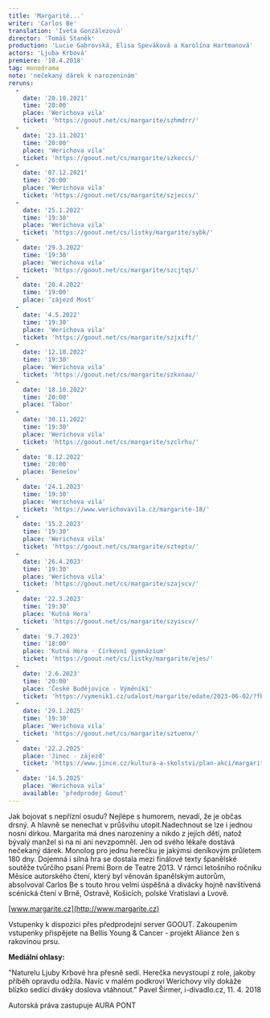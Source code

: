 ```yaml
---
title: 'Margaritě...'
writer: 'Carlos Be'
translation: 'Iveta Gonzálezová'
director: 'Tomáš Staněk'
production: 'Lucie Gabrovská, Elisa Speváková a Karolína Hartmanová'
actors: 'Ljuba Krbová'
premiere: '10.4.2018'
tag: monodrama
note: 'nečekaný dárek k narozeninám'
reruns:
  -
    date: '20.10.2021'
    time: '20:00'
    place: 'Werichova vila'
    ticket: 'https://goout.net/cs/margarite/szhmdrr/'
  -
    date: '23.11.2021'
    time: '20:00'
    place: 'Werichova vila'
    ticket: 'https://goout.net/cs/margarite/szkeccs/'
  -
    date: '07.12.2021'
    time: '20:00'
    place: 'Werichova vila'
    ticket: 'https://goout.net/cs/margarite/szjeccs/'
  -
    date: '25.1.2022'
    time: '19:30'
    place: 'Werichova vila'
    ticket: 'https://goout.net/cs/listky/margarite/sybk/'
  -  
    date: '29.3.2022'
    time: '19:30'
    place: 'Werichova vila'
    ticket: 'https://goout.net/cs/margarite/szcjtqs/'
  -  
    date: '20.4.2022'
    time: '19:00'
    place: 'zájezd Most'
  -
    date: '4.5.2022'
    time: '19:30'
    place: 'Werichova vila'
    ticket: 'https://goout.net/cs/margarite/szjxift/'
  -  
    date: '12.10.2022'
    time: '19:30'
    place: 'Werichova vila'
    ticket: 'https://goout.net/cs/margarite/szkxnau/'
  -  
    date: '18.10.2022'
    time: '20:00'
    place: 'Tábor'
  -  
    date: '30.11.2022'
    time: '19:30'
    place: 'Werichova vila'
    ticket: 'https://goout.net/cs/margarite/szclrhu/'
  -  
    date: '8.12.2022'
    time: '20:00'
    place: 'Benešov'
  -  
    date: '24.1.2023'
    time: '19:30'
    place: 'Werichova vila'
    ticket: 'https://www.werichovavila.cz/margarite-18/'
  -  
    date: '15.2.2023'
    time: '19:30'
    place: 'Werichova vila'
    ticket: 'https://goout.net/cs/margarite/szteptu/'
  -  
    date: '26.4.2023'
    time: '19:30'
    place: 'Werichova vila'
    ticket: 'https://goout.net/cs/margarite/szajscv/'
  -  
    date: '22.3.2023'
    time: '19:30'
    place: 'Kutná Hora'
    ticket: 'https://goout.net/cs/margarite/szyiscv/'
  -  
    date: '9.7.2023'
    time: '18:00'
    place: 'Kutná Hora - Církevní gymnázium'
    ticket: 'https://goout.net/cs/listky/margarite/ejes/'
  - 
    date: '2.6.2023'
    time: '20:00'
    place: 'České Budějovice - Výměník1'
    ticket: 'https://vymenik1.cz/udalost/margarite/edate/2023-06-02/?fbclid=IwAR1O-vTJqgjsPRKAzzUt11Q0uhwcYNh5C8XZObAK4LmWqe5Dx_9rjmPOrbk'
  -
    date: '29.1.2025'
    time: '19:30'
    place: 'Werichova vila'
    ticket: 'https://goout.net/cs/margarite/sztuenx/'
  -
    date: '22.2.2025'
    place: 'Jinec - zájezd'
    ticket: 'https://www.jince.cz/kultura-a-skolstvi/plan-akci/margarite-3419_956cs.html'    
  -
    date: '14.5.2025'
    place: 'Werichova vila'
    available: 'předprodej Goout'     
---
```

Jak bojovat s nepřízní osudu? Nejlépe s humorem, nevadí, že je občas drsný. A hlavně se nenechat v průšvihu utopit.Nadechnout se lze i jednou nosní dírkou. Margarita má dnes narozeniny a nikdo z jejích dětí, natož bývalý manžel si na ni ani nevzpomněl. Jen od svého lékaře dostává nečekaný dárek. Monolog pro jednu herečku je jakýmsi deníkovým průletem 180 dny. Dojemná i silná hra se dostala mezi finálové texty španělské soutěže tvůrčího psaní Premi Born de Teatre 2013. V rámci letošního ročníku Měsíce autorského čtení, který byl věnován španělským autorům, absolvoval Carlos Be s touto hrou velmi úspěšná a divácky hojně navštívená scénická čtení v Brně, Ostravě, Košicích, polské Vratislavi a Lvově.

[www.margarite.cz](http://www.margarite.cz)

Vstupenky k dispozici přes předprodejní server GOOUT. Zakoupením vstupenky přispějete na Bellis Young & Cancer - projekt Aliance žen s rakovinou prsu.

**Mediální ohlasy:**

"Naturelu Ljuby Krbové hra přesně sedí. Herečka nevystoupí z role, jakoby příběh opravdu odžila. Navíc v malém podkroví Werichovy vily dokáže blízko sedící diváky doslova vtáhnout." Pavel Širmer, i-divadlo.cz, 11. 4. 2018

Autorská práva zastupuje AURA PONT
